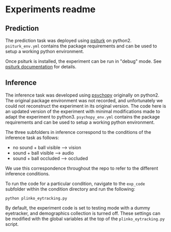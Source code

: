 # Experiments readme

## Prediction

The prediction task was deployed using [psiturk](https://psiturk.org/) on python2. `psiturk_env.yml` contains the package requirements and can be used to setup a working python environment.

Once psiturk is installed, the experiment can be run in "debug" mode. See [psiturk documentation](https://psiturk.org/) for details.

## Inference

The inference task was developed using [psychopy](https://www.psychopy.org/) originally on python2. The original package environment was not recorded, and unfortunately we could not reconstruct the experiment in its original version. The code here is an updated version of the experiment with minimal modifications made to adapt the experiment to python3. `psychopy_env.yml` contains the package requirements and can be used to setup a working python environment.

The three subfolders in inference correspond to the conditions of the inference task as follows:

- no sound + ball visible --> vision
- sound + ball visible --> audio
- sound + ball occluded --> occluded

We use this correspondence throughout the repo to refer to the different inference conditions.

To run the code for a particular condition, navigate to the `exp_code` subfolder within the condition directory and run the following:

```
python plinko_eytracking.py
```

By default, the experiment code is set to testing mode with a dummy eyetracker, and demographics collection is turned off. These settings can be modified with the global variables at the top of the `plinko_eytracking.py` script.
